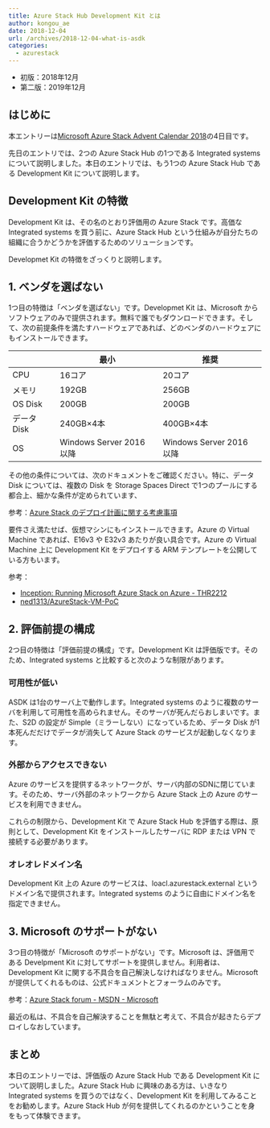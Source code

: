```yaml
---
title: Azure Stack Hub Development Kit とは
author: kongou_ae
date: 2018-12-04
url: /archives/2018-12-04-what-is-asdk
categories:
  - azurestack
---
```


- 初版：2018年12月
- 第二版：2019年12月

## はじめに

本エントリーは[Microsoft Azure Stack Advent Calendar 2018](https://qiita.com/advent-calendar/2018/azure-stack)の4日目です。

先日のエントリでは、2つの Azure Stack Hub の1つである Integrated systems について説明しました。本日のエントリでは、もう1つの Azure Stack Hub である Development Kit について説明します。

## Development Kit の特徴

Development Kit は、その名のとおり評価用の Azure Stack です。高価な Integrated systems を買う前に、Azure Stack Hub という仕組みが自分たちの組織に合うかどうかを評価するためのソリューションです。

Developmet Kit の特徴をざっくりと説明します。

## 1. ベンダを選ばない

1つ目の特徴は「ベンダを選ばない」です。Developmet Kit は、Microsoft からソフトウェアのみで提供されます。無料で誰でもダウンロードできます。そして、次の前提条件を満たすハードウェアであれば、どのベンダのハードウェアにもインストールできます。

|     | 最小 | 推奨 |
|-----|------|------|
|CPU  | 16コア | 20コア |
|メモリ | 192GB | 256GB |
|OS Disk| 200GB | 200GB|
|データ Disk | 240GB×4本 | 400GB×4本 |
| OS | Windows Server 2016 以降 | Windows Server 2016 以降|

その他の条件については、次のドキュメントをご確認ください。特に、データ Disk については、複数の Disk を Storage Spaces Direct で1つのプールにする都合上、細かな条件が定められています、

参考：[Azure Stack のデプロイ計画に関する考慮事項](https://docs.microsoft.com/ja-jp/azure/azure-stack/asdk/asdk-deploy-considerations#hardware)

要件さえ満たせば、仮想マシンにもインストールできます。Azure の Virtual Machine であれば、E16v3 や E32v3 あたりが良い具合です。Azure の Virtual Machine 上に Development Kit をデプロイする ARM テンプレートを公開している方もいます。

参考：
- [Inception: Running Microsoft Azure Stack on Azure - THR2212](https://www.youtube.com/watch?v=BwMLL2-awtc)
- [ned1313/AzureStack-VM-PoC](https://github.com/ned1313/AzureStack-VM-PoC)

## 2. 評価前提の構成

2つ目の特徴は「評価前提の構成」です。Development Kit は評価版です。そのため、Integrated systems と比較すると次のような制限があります。

### 可用性が低い

ASDK は1台のサーバ上で動作します。Integrated systems のように複数のサーバを利用して可用性を高められません。そのサーバが死んだらおしまいです。また、S2D の設定が Simple（ミラーしない）になっているため、データ Disk が1本死んだだけでデータが消失して Azure Stack のサービスが起動しなくなります。

### 外部からアクセスできない

Azure のサービスを提供するネットワークが、サーバ内部のSDNに閉じています。そのため、サーバ外部のネットワークから Azure Stack 上の Azure のサービスを利用できません。

これらの制限から、Development Kit で Azure Stack Hub を評価する際は、原則として、Development Kit をインストールしたサーバに RDP または VPN で接続する必要があります。

### オレオレドメイン名

Development Kit 上の Azure のサービスは、loacl.azurestack.external というドメイン名で提供されます。Integrated systems のように自由にドメイン名を指定できません。

## 3. Microsoft のサポートがない

3つ目の特徴が「Microsoft のサポートがない」です。Microsoft は、評価用である Develpment Kit に対してサポートを提供しません。利用者は、Development Kit に関する不具合を自己解決しなければなりません。Microsoft が提供してくれるものは、公式ドキュメントとフォーラムのみです。

参考：[Azure Stack forum - MSDN - Microsoft](https://social.msdn.microsoft.com/Forums/azure/en-US/home?forum=azurestack)

最近の私は、不具合を自己解決することを無駄と考えて、不具合が起きたらデプロイしなおしています。

## まとめ

本日のエントリーでは、評価版の Azure Stack Hub である Development Kit について説明しました。Azure Stack Hub に興味のある方は、いきなり Integrated systems を買うのではなく、Development Kit を利用してみることをお勧めします。Azure Stack Hub が何を提供してくれるのかということを身をもって体験できます。
